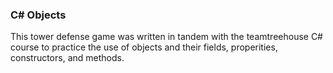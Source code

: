 ### C# Objects
This tower defense game was written in tandem with the teamtreehouse C# course to practice 
the use of objects and their fields, properities, constructors, and methods. 